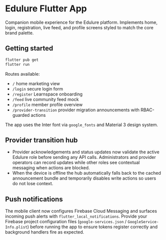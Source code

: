 # Edulure Flutter App

Companion mobile experience for the Edulure platform. Implements home, login, registration, live feed, and profile screens styled to match the core brand palette.

## Getting started

```bash
flutter pub get
flutter run
```

Routes available:

- `/` home marketing view
- `/login` secure login form
- `/register` Learnspace onboarding
- `/feed` live community feed mock
- `/profile` member profile overview
- `/provider-transition` provider migration announcements with RBAC-guarded actions

The app uses the Inter font via `google_fonts` and Material 3 design system.

## Provider transition hub

- Provider acknowledgements and status updates now validate the active Edulure role before
  sending any API calls. Administrators and provider operators can record updates while other
  roles see contextual messaging when actions are blocked.
- When the device is offline the hub automatically falls back to the cached announcement bundle
  and temporarily disables write actions so users do not lose context.

## Push notifications

The mobile client now configures Firebase Cloud Messaging and surfaces incoming
push alerts with `flutter_local_notifications`. Provide your Firebase project
configuration files (`google-services.json` / `GoogleService-Info.plist`) before
running the app to ensure tokens register correctly and background handlers fire
as expected.
